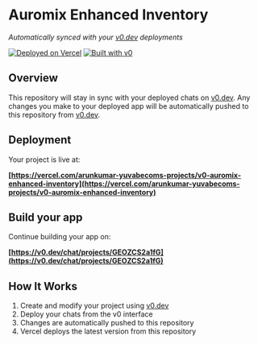 # Auromix Enhanced Inventory

*Automatically synced with your [v0.dev](https://v0.dev) deployments*

[![Deployed on Vercel](https://img.shields.io/badge/Deployed%20on-Vercel-black?style=for-the-badge&logo=vercel)](https://vercel.com/arunkumar-yuvabecoms-projects/v0-auromix-enhanced-inventory)
[![Built with v0](https://img.shields.io/badge/Built%20with-v0.dev-black?style=for-the-badge)](https://v0.dev/chat/projects/GEOZCS2a1fG)

## Overview

This repository will stay in sync with your deployed chats on [v0.dev](https://v0.dev).
Any changes you make to your deployed app will be automatically pushed to this repository from [v0.dev](https://v0.dev).

## Deployment

Your project is live at:

**[https://vercel.com/arunkumar-yuvabecoms-projects/v0-auromix-enhanced-inventory](https://vercel.com/arunkumar-yuvabecoms-projects/v0-auromix-enhanced-inventory)**

## Build your app

Continue building your app on:

**[https://v0.dev/chat/projects/GEOZCS2a1fG](https://v0.dev/chat/projects/GEOZCS2a1fG)**

## How It Works

1. Create and modify your project using [v0.dev](https://v0.dev)
2. Deploy your chats from the v0 interface
3. Changes are automatically pushed to this repository
4. Vercel deploys the latest version from this repository
